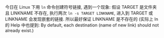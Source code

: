 今日在 Linux 下用 `ln` 命令创建符号链接, 遇到一个现象: 假设 TARGET 是文件夹且 LINKNAME 不存在, 执行两次 `ln -s TARGET LINKNAME`, 进入到 TARGET 或 LINKNAME 会发现嵌套的链接. 所以最好保证 LINKNAME 是不存在的 (实际上 ln 的 Help 中也提到: By default, each destination (name of new link) should not already exist.)
